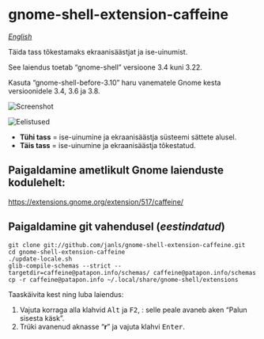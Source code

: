 # gnome-shell-extension-caffeine

_[English][en.rme]_

Täida tass tõkestamaks ekraanisäästjat ja ise-uinumist.

See laiendus toetab “gnome-shell” versioone 3.4 kuni 3.22.

Kasuta “gnome-shell-before-3.10” haru vanematele Gnome kesta versioonidele 3.4, 3.6 ja 3.8.

![Screenshot](https://github.com/eonpatapon/gnome-shell-extension-caffeine/raw/master/screenshot.png)

![Eelistused](https://github.com/janls/gnome-shell-extension-caffeine/raw/master/et.screenshot-prefs.png)

* __Tühi tass__ = ise-uinumine ja ekraanisäästja süsteemi sättete alusel.
* __Täis tass__ = ise-uinumine ja ekraanisäästja tõkestatud.

## Paigaldamine ametlikult Gnome laienduste kodulehelt:

https://extensions.gnome.org/extension/517/caffeine/

## Paigaldamine git vahendusel (_eestindatud_)

    git clone git://github.com/janls/gnome-shell-extension-caffeine.git
    cd gnome-shell-extension-caffeine
    ./update-locale.sh
    glib-compile-schemas --strict --targetdir=caffeine@patapon.info/schemas/ caffeine@patapon.info/schemas
    cp -r caffeine@patapon.info ~/.local/share/gnome-shell/extensions

Taaskäivita kest ning luba laiendus:

1. Vajuta korraga alla klahvid <kbd>Alt</kbd> ja <kbd>F2</kbd>,
: selle peale avaneb aken “Palun sisesta käsk”.
2. Trüki avanenud aknasse “__r__” ja vajuta klahvi <kbd>Enter</kbd>.

[en.rme]: https://github.com/eonpatapon/gnome-shell-extension-caffeine/master/Readme.md "Link to orirginal readme in English."
